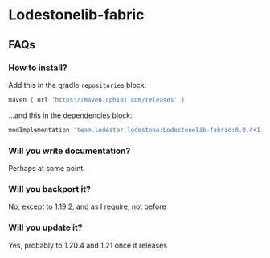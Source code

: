 # Lodestonelib-fabric

## FAQs
### How to install?
Add this in the gradle `repositories` block:
```groovy
maven { url 'https://maven.cph101.com/releases' }
```
...and this in the dependencies block:
```groovy
modImplementation 'team.lodestar.lodestone:Lodestonelib-fabric:0.0.4+1.20.1'
```
### Will you write documentation?
Perhaps at some point.
### Will you backport it?
No, except to 1.19.2, and as I require, not before
### Will you update it?
Yes, probably to 1.20.4 and 1.21 once it releases
